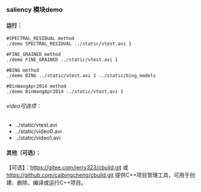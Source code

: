 ### saliency 模块demo

#### 运行：

```shell
#SPECTRAL_RESIDUAL method
./demo SPECTRAL_RESIDUAL ../static/vtest.avi 1

#FINE_GRAINED method
./demo FINE_GRAINED ../static/vtest.avi 1

#BING method
./demo BING ../static/vtest.avi 1 ../static/bing_models

#BinWangApr2014 method
./demo BinWangApr2014 ../static/vtest.avi 1
```

###### video可选项：

- ../static/vtest.avi
- ../static/video0.avi
- ../static/video1.avi

#### 其他（可选）：

【可选】：https://gitee.com/jerry323/cbuild.git 或 https://github.com/caibingcheng/cbuild.git 提供C++项目管理工具，可用于创建、删除、编译或运行C++项目。